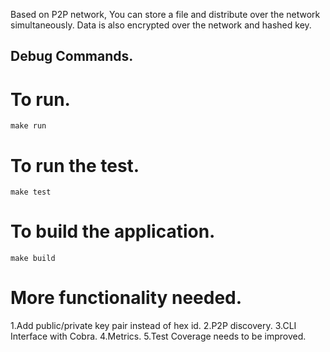 Based on P2P network, You can store a file and distribute over the network simultaneously. Data is also encrypted over the network and hashed key.

## Debug Commands.
# To run.
    make run 
# To run the test.
    make test
# To build the application.
    make build
# More functionality needed.
1.Add public/private key pair instead of hex id.
2.P2P discovery.
3.CLI Interface with Cobra.
4.Metrics.
5.Test Coverage needs to be improved.
